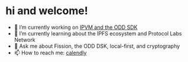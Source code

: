 # hi and welcome!

- 🔭 I’m currently working on [IPVM and the ODD SDK](https://github.com/fission-codes)
- 🌱 I’m currently learning about the IPFS ecosystem and Protocol Labs Network
- 💬 Ask me about Fission, the ODD DSK, local-first, and cryptography
- 📫 How to reach me: [calendly](https://calendly.com/bastien-fission/1-on-1)
